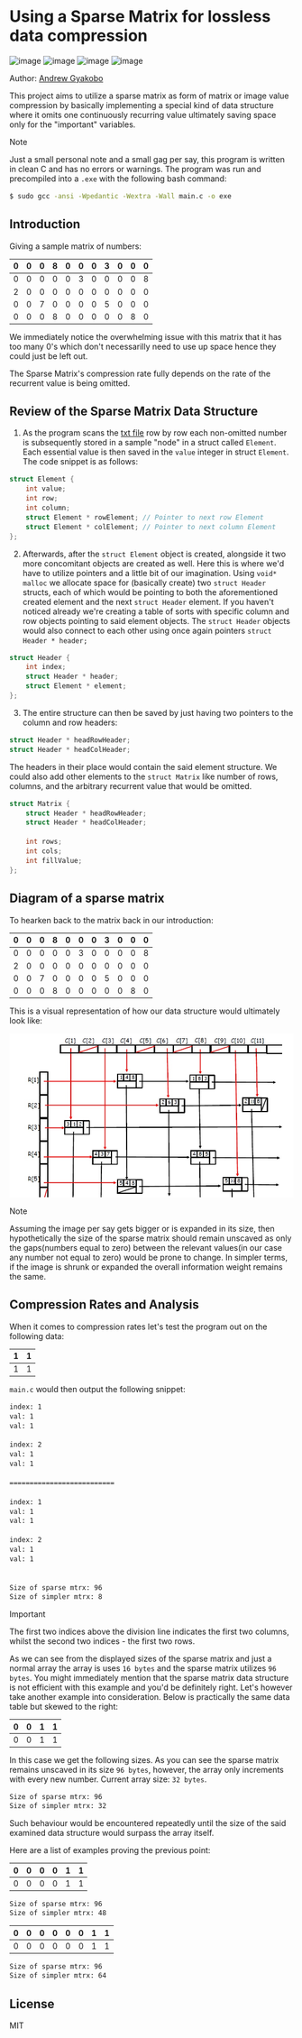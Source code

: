 # Using a Sparse Matrix for lossless data compression

![image](https://img.shields.io/badge/C-00599C?style=for-the-badge&logo=c&logoColor=white)
![image](https://img.shields.io/badge/C%2B%2B-00599C?style=for-the-badge&logo=c%2B%2B&logoColor=white)
![image](https://img.shields.io/badge/CMake-064F8C?style=for-the-badge&logo=cmake&logoColor=white)
![image](https://img.shields.io/badge/windows%20terminal-4D4D4D?style=for-the-badge&logo=windows%20terminal&logoColor=white)

Author: [Andrew Gyakobo](https://github.com/Gyakobo)

This project aims to utilize a sparse matrix as form of matrix or image value compression by basically implementing a special kind of data structure where it omits one continuously recurring value ultimately saving space only for the "important" variables. 

>[!NOTE]
>Just a small personal note and a small gag per say, this program is written in clean C and has no errors or warnings. The program was run and precompiled into a `.exe` with the following bash command:

```bash
$ sudo gcc -ansi -Wpedantic -Wextra -Wall main.c -o exe
```

## Introduction

Giving a sample matrix of numbers:

 0 | 0 | 0 | 8 | 0 | 0 | 0 | 3 | 0 | 0 | 0 |
---|---|---|---|---|---|---|---|---|---|---|
 0 | 0 | 0 | 0 | 0 | 3 | 0 | 0 | 0 | 0 | 8 |
 2 | 0 | 0 | 0 | 0 | 0 | 0 | 0 | 0 | 0 | 0 |
 0 | 0 | 7 | 0 | 0 | 0 | 0 | 5 | 0 | 0 | 0 |
 0 | 0 | 0 | 8 | 0 | 0 | 0 | 0 | 0 | 8 | 0 |

We immediately notice the overwhelming issue with this matrix that it has too many 0's which don't necessarilly need to use up space hence they could just be left out. 

The Sparse Matrix's compression rate fully depends on the rate of the recurrent value is being omitted. 

##  Review of the Sparse Matrix Data Structure

1. As the program scans the [txt file](https://github.com/Gyakobo/sparse_matrix/blob/master/matrix.txt) row by row each non-omitted number is subsequently stored in a sample "node" in a struct called `Element`. Each essential value is then saved in the `value` integer in struct `Element`. The code snippet is as follows:

```c
struct Element {
    int value;
    int row;
    int column;
    struct Element * rowElement; // Pointer to next row Element
    struct Element * colElement; // Pointer to next column Element
};
```
2. Afterwards, after the `struct Element` object is created, alongside it two more concomitant objects are created as well. Here this is where we'd have to utilize pointers and a little bit of our imagination. Using `void* malloc` we allocate space for (basically create) two `struct Header` structs, each of which would be pointing to both the aforementioned created element and the next `struct Header` element. If you haven't noticed already we're creating a table of sorts with specific column and row objects pointing to said element objects. The `struct Header` objects would also connect to each other using once again pointers `struct Header * header;`

```c
struct Header {
    int index;
    struct Header * header;
    struct Element * element;
};
```

3. The entire structure can then be saved by just having two pointers to the column and row headers: 
```c
struct Header * headRowHeader;
struct Header * headColHeader;
```

The headers in their place would contain the said element structure. We could also add other elements to the `struct Matrix` like number of rows, columns, and the arbitrary recurrent value that would be omitted.

```c
struct Matrix {
    struct Header * headRowHeader;
    struct Header * headColHeader;

    int rows;
    int cols;
    int fillValue;
};
```
## Diagram of a sparse matrix

To hearken back to the matrix back in our introduction: 
 
 0 | 0 | 0 | 8 | 0 | 0 | 0 | 3 | 0 | 0 | 0 |
---|---|---|---|---|---|---|---|---|---|---|
 0 | 0 | 0 | 0 | 0 | 3 | 0 | 0 | 0 | 0 | 8 |
 2 | 0 | 0 | 0 | 0 | 0 | 0 | 0 | 0 | 0 | 0 |
 0 | 0 | 7 | 0 | 0 | 0 | 0 | 5 | 0 | 0 | 0 |
 0 | 0 | 0 | 8 | 0 | 0 | 0 | 0 | 0 | 8 | 0 |

This is a visual representation of how our data structure would ultimately look like: 

<img src="./assets/sparse_matrix_img.jpg" style="float: left; margin-bottom: 1rem;">

>[!Note] 
>Assuming the image per say gets bigger or is expanded in its size, then hypothetically the size of the sparse matrix should remain unscaved as only the gaps(numbers equal to zero) between the relevant values(in our case any number not equal to zero) would be prone to change. In simpler terms, if the image is shrunk or expanded the overall information weight remains the same.

## Compression Rates and Analysis

When it comes to compression rates let's test the program out on the following data:

 1 | 1 |
---|---|
 1 | 1 |

`main.c` would then output the following snippet:

```bash
index: 1
val: 1
val: 1

index: 2
val: 1
val: 1

==========================

index: 1
val: 1
val: 1

index: 2
val: 1
val: 1


Size of sparse mtrx: 96
Size of simpler mtrx: 8
```

>[!IMPORTANT]
>The first two indices above the division line indicates the first two columns, whilst the second two indices - the first two rows.

As we can see from the displayed sizes of the sparse matrix and just a normal array the array is uses `16 bytes` and the sparse matrix utilizes `96 bytes`. You might immediately mention that the sparse matrix data structure is not efficient with this example and you'd be definitely right. Let's however take another example into consideration. Below is practically the same data table but skewed to the right:

 0 | 0 | 1 | 1 |
---|---|---|---|
 0 | 0 | 1 | 1 |

In this case we get the following sizes. As you can see the sparse matrix remains unscaved in its size `96 bytes`, however, the array only increments with every new number. Current array size: `32 bytes`. 

```bash
Size of sparse mtrx: 96
Size of simpler mtrx: 32
```

Such behaviour would be encountered repeatedly until the size of the said examined data structure would surpass the array itself.

Here are a list of examples proving the previous point:

 0 | 0 | 0 | 0 | 1 | 1 |
---|---|---|---|---|---|
 0 | 0 | 0 | 0 | 1 | 1 |

```bash
Size of sparse mtrx: 96
Size of simpler mtrx: 48
```

 0 | 0 | 0 | 0 | 0 | 0 | 1 | 1 |
---|---|---|---|---|---|---|---|
 0 | 0 | 0 | 0 | 0 | 0 | 1 | 1 |

```bash
Size of sparse mtrx: 96
Size of simpler mtrx: 64
```

## License
MIT
